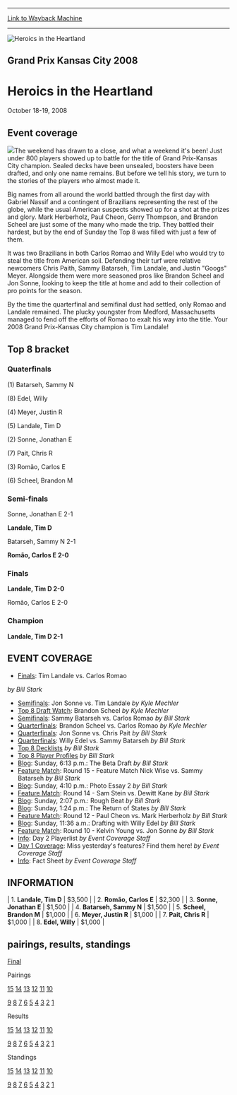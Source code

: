 
---
[Link to Wayback Machine](https://web.archive.org/web/20161102100355/http://magic.wizards.com/en/events/coverage/gpkc08)

[_metadata_:description]:- "&#13; Event coverage&#13; &#13;"
[_metadata_:generator]:- "Drupal 7 (http://drupal.org)"
[_metadata_:node]:- "459231"
[_metadata_:source]:- "div-block-system-main"
[_metadata_:title]:- "Heroics in the Heartland"
[_metadata_:wayback_capture_timestamp]:- "2016-11-02 10:03:55"
[_metadata_:wayback_raw_url]:- "https://web.archive.org/web/20161102100355id_/http://magic.wizards.com/en/events/coverage/gpkc08"
[_metadata_:wayback_url]:- "http://magic.wizards.com/en/events/coverage/gpkc08"
---







![Heroics in the Heartland](https://media.magic.wizards.com/images/banner/large_1_4.jpg)





Grand Prix Kansas City 2008
---------------------------


Heroics in the Heartland
========================




October 18-19, 2008












Event coverage
--------------


![](https://media.magic.wizards.com/image_legacy_migration//mtg/images/daily/events/gpkc08/Final-Blurb.jpg)The weekend has drawn to a close, and what a weekend it's been! Just under 800 players showed up to battle for the title of Grand Prix-Kansas City champion. Sealed decks have been unsealed, boosters have been drafted, and only one name remains. But before we tell his story, we turn to the stories of the players who almost made it.


Big names from all around the world battled through the first day with Gabriel Nassif and a contingent of Brazilians representing the rest of the globe, while the usual American suspects showed up for a shot at the prizes and glory. Mark Herberholz, Paul Cheon, Gerry Thompson, and Brandon Scheel are just some of the many who made the trip. They battled their hardest, but by the end of Sunday the Top 8 was filled with just a few of them.


It was two Brazilians in both Carlos Romao and Willy Edel who would try to steal the title from American soil. Defending their turf were relative newcomers Chris Paith, Sammy Batarseh, Tim Landale, and Justin "Googs" Meyer. Alongside them were more seasoned pros like Brandon Scheel and Jon Sonne, looking to keep the title at home and add to their collection of pro points for the season.


By the time the quarterfinal and semifinal dust had settled, only Romao and Landale remained. The plucky youngster from Medford, Massachusetts managed to fend off the efforts of Romao to exalt his way into the title. Your 2008 Grand Prix-Kansas City champion is Tim Landale!


Top 8 bracket
-------------






### Quaterfinals





(1) Batarseh, Sammy N




(8) Edel, Willy






(4) Meyer, Justin R




(5) Landale, Tim D






(2) Sonne, Jonathan E




(7) Pait, Chris R






(3) Romão, Carlos E




(6) Scheel, Brandon M







### Semi-finals





Sonne, Jonathan E 2-1




**Landale, Tim D**






Batarseh, Sammy N 2-1




**Romão, Carlos E 2-0**







### Finals





**Landale, Tim D 2-0**




Romão, Carlos E 2-0







### Champion





**Landale, Tim D 2-1**









EVENT COVERAGE
--------------




* [Finals](#16): Tim Landale vs. Carlos Romao

 *by Bill Stark*
* [Semifinals](#15): Jon Sonne vs. Tim Landale
 *by Kyle Mechler*
* [Top 8 Draft Watch](#14): Brandon Scheel
 *by Kyle Mechler*
* [Semifinals](#13): Sammy Batarseh vs. Carlos Romao
 *by Bill Stark*
* [Quarterfinals](#12): Brandon Scheel vs. Carlos Romao
 *by Kyle Mechler*
* [Quarterfinals](#11): Jon Sonne vs. Chris Pait
 *by Bill Stark*
* [Quarterfinals](#10): Willy Edel vs. Sammy Batarseh
 *by Bill Stark*
* [Top 8 Decklists](/en/articles/archive/event-coverage/top-8-decklists-2008-10-18)
*by Bill Stark*
* [Top 8 Player Profiles](/en/articles/archive/event-coverage/top-8-player-profiles-2008-10-18)
*by Bill Stark*
* [Blog](#9): Sunday, 6:13 p.m.: The Beta Draft
 *by Bill Stark*
* [Feature Match](#8): Round 15 - Feature Match Nick Wise vs. Sammy Batarseh
 *by Bill Stark*
* [Blog](#7): Sunday, 4:10 p.m.: Photo Essay 2
 *by Bill Stark*
* [Feature Match](#6): Round 14 - Sam Stein vs. Dewitt Kane
 *by Bill Stark*
* [Blog](#5): Sunday, 2:07 p.m.: Rough Beat
 *by Bill Stark*
* [Blog](#4): Sunday, 1:24 p.m.: The Return of States
 *by Bill Stark*
* [Feature Match](#3): Round 12 - Paul Cheon vs. Mark Herberholz
 *by Bill Stark*
* [Blog](#2): Sunday, 11:36 a.m.: Drafting with Willy Edel
 *by Bill Stark*
* [Feature Match](#1): Round 10 - Kelvin Young vs. Jon Sonne
 *by Bill Stark*
* [Info](/en/articles/archive/event-coverage/round-10-playerlist-2008-10-18): Day 2 Playerlist
 *by Event Coverage Staff*
* [Day 1 Coverage](/en/articles/archive/event-coverage/day-1-coverage-2008-10-18): Miss yesterday's features? Find them here!
 *by Event Coverage Staff*
* [Info](http://magic.wizards.com/en/articles/archive/grand-prix%E2%80%93kansas-city-2008-08-21): Fact Sheet
 *by Event Coverage Staff*




INFORMATION
-----------





| 1. **Landale, Tim D** | $3,500 |
| 2. **Romão, Carlos E** | $2,300 |
| 3. **Sonne, Jonathan E** | $1,500 |
| 4. **Batarseh, Sammy N** | $1,500 |
| 5. **Scheel, Brandon M** | $1,000 |
| 6. **Meyer, Justin R** | $1,000 |
| 7. **Pait, Chris R** | $1,000 |
| 8. **Edel, Willy** | $1,000 |


pairings, results, standings
----------------------------




[Final](/en/articles/archive/event-coverage/final-standings-2008-10-18-0)




Pairings


[15](/en/articles/archive/event-coverage/pairings-round-15-2008-10-18-0) [14](/en/articles/archive/event-coverage/pairings-round-14-2008-10-18-0) [13](/en/articles/archive/event-coverage/pairings-round-13-2008-10-18-0) [12](/en/articles/archive/event-coverage/pairings-round-12-2008-10-18-0) [11](/en/articles/archive/event-coverage/pairings-round-11-2008-10-18-0) [10](/en/articles/archive/event-coverage/pairings-round-10-2008-10-18-0)


[9](/en/articles/archive/event-coverage/pairings-round-9-2008-10-18-0) [8](/en/articles/archive/event-coverage/pairings-round-8-2008-10-18-0) [7](/en/articles/archive/event-coverage/pairings-round-7-2008-10-18-0) [6](/en/articles/archive/event-coverage/pairings-round-6-2008-10-18-0) [5](/en/articles/archive/event-coverage/pairings-round-5-2008-10-18-0) [4](/en/articles/archive/event-coverage/pairings-round-4-2008-10-18-0) [3](/en/articles/archive/event-coverage/pairings-round-3-2008-10-18-0) [2](/en/articles/archive/event-coverage/pairings-round-2-2008-10-18) [1](/en/articles/archive/event-coverage/pairings-round-1-2008-10-18)




Results


[15](/en/articles/archive/event-coverage/results-round-15-2008-10-18-0) [14](/en/articles/archive/event-coverage/results-round-14-2008-10-18-0) [13](/en/articles/archive/event-coverage/results-round-13-2008-10-18-0) [12](/en/articles/archive/event-coverage/results-round-12-2008-10-18-0) [11](/en/articles/archive/event-coverage/results-round-11-2008-10-18-0) [10](/en/articles/archive/event-coverage/results-round-10-2008-10-18-0)


[9](/en/articles/archive/event-coverage/results-round-9-2008-10-18-1) [8](/en/articles/archive/event-coverage/results-round-8-2008-10-18-0) [7](/en/articles/archive/event-coverage/results-round-7-2008-10-18-0) [6](/en/articles/archive/event-coverage/results-round-6-2008-10-18-0) [5](/en/articles/archive/event-coverage/results-round-5-2008-10-18-0) [4](/en/articles/archive/event-coverage/results-round-4-2008-10-18-0) [3](/en/articles/archive/event-coverage/results-round-3-2008-10-18-0) [2](/en/articles/archive/event-coverage/results-round-2-2008-10-18-0) [1](/en/articles/archive/event-coverage/results-round-1-2008-10-18-1)




Standings


[15](/en/articles/archive/event-coverage/standings-round-15-2008-10-18-0) [14](/en/articles/archive/event-coverage/standings-round-14-2008-10-18-0) [13](/en/articles/archive/event-coverage/standings-round-13-2008-10-18-0) [12](/en/articles/archive/event-coverage/standings-round-12-2008-10-18-0) [11](/en/articles/archive/event-coverage/standings-round-11-2008-10-18-0) [10](/en/articles/archive/event-coverage/standings-round-10-2008-10-18-0)


[9](/en/articles/archive/event-coverage/standings-round-9-2008-10-18-0) [8](/en/articles/archive/event-coverage/standings-round-8-2008-10-18-0) [7](/en/articles/archive/event-coverage/standings-round-7-2008-10-18-0) [6](/en/articles/archive/event-coverage/standings-round-6-2008-10-18-0) [5](/en/articles/archive/event-coverage/standings-round-5-2008-10-18-0) [4](/en/articles/archive/event-coverage/standings-round-4-2008-10-18-0) [3](/en/articles/archive/event-coverage/standings-round-3-2008-10-18-0) [2](/en/articles/archive/event-coverage/standings-round-2-2008-10-18-1) [1](/en/articles/archive/event-coverage/standings-round-1-2008-10-18-0)





  

 

